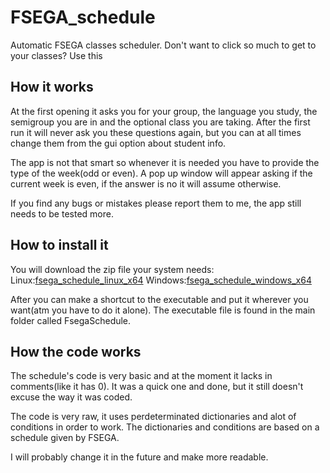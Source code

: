 # FSEGA_schedule
Automatic FSEGA classes scheduler. Don't want to click so much to get to your classes? Use this

## How it works
At the first opening it asks you for your group, the language you study, the semigroup you are in and the optional class you are taking. After the first run it will never ask you these questions again, but you can at all times change them from the gui option about student info.

The app is not that smart so whenever it is needed you have to provide the type of the week(odd or even). A pop up window will appear asking if the current week is even, if the answer is no it will assume otherwise. 

If you find any bugs or mistakes please report them to me, the app still needs to be tested more.

## How to install it
You will download the zip file your system needs:
Linux:[fsega_schedule_linux_x64](https://github.com/CrutoiAlexandru/FSEGA_schedule/releases/download/v1.0.0/fsega_schedule_linux_x64.zip)
Windows:[fsega_schedule_windows_x64](https://github.com/CrutoiAlexandru/FSEGA_schedule/releases/download/v1.0.0/fsega_schedule_windows_x64.zip)

After you can make a shortcut to the executable and put it wherever you want(atm you have to do it alone). The executable file is found in the main folder called FsegaSchedule.

## How the code works
The schedule's code is very basic and at the moment it lacks in comments(like it has 0).
It was a quick one and done, but it still doesn't excuse the way it was coded.

The code is very raw, it uses perdeterminated dictionaries and alot of conditions in order to work.
The dictionaries and conditions are based on a schedule given by FSEGA.

I will probably change it in the future and make more readable.
